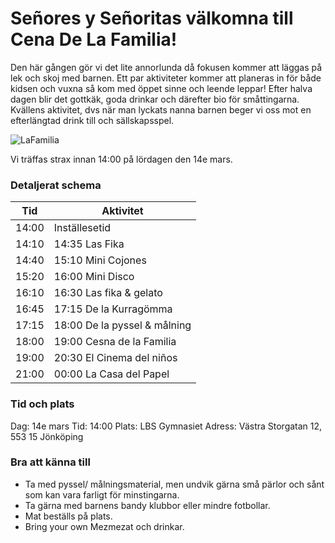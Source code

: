 
# Señores y Señoritas välkomna till **Cena De La Familia!**
Den här gången gör vi det lite annorlunda då fokusen kommer att läggas på lek och skoj med barnen. 
Ett par aktiviteter kommer att planeras in för både kidsen och vuxna så kom med öppet sinne och leende leppar!
Efter halva dagen blir det gottkäk, goda drinkar och därefter bio för småttingarna. 
Kvällens aktivitet, dvs när man lyckats nanna barnen beger vi oss mot en efterlängtad drink till och sällskapsspel.

![LaFamilia](https://rullavagn.nu/blogg/wp-content/uploads/2019/05/food-fight.gif)

Vi träffas strax innan 14:00 på lördagen den 14e mars.
### Detaljerat schema
Tid | Aktivitet |
| ----------- | ----------- |
| 14:00	| Inställesetid |
| 14:10 |  14:35	Las Fika |
| 14:40 | 15:10	Mini Cojones |
| 15:20 | 16:00	Mini Disco |
| 16:10 | 16:30	Las fika & gelato |
| 16:45 | 17:15	De la Kurragömma |
| 17:15 | 18:00	De la pyssel & målning |
| 18:00 | 19:00	Cesna de la Familia |
| 19:00 | 20:30	El Cinema del niños |
| 21:00 | 00:00	La Casa del Papel |

### Tid och plats
Dag: 14e mars
Tid: 14:00
Plats: LBS Gymnasiet
Adress: Västra Storgatan 12, 553 15 Jönköping

### Bra att känna till
* Ta med pyssel/ målningsmaterial, men undvik gärna små pärlor och sånt som kan vara farligt för minstingarna.
* Ta gärna med barnens bandy klubbor eller mindre fotbollar.
* Mat beställs på plats.
* Bring your own Mezmezat och drinkar.
